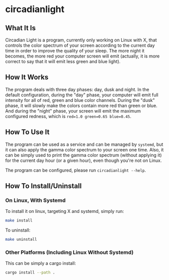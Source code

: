 # circadianlight

## What It Is

Circadian Light is a program, currently only working on Linux with X, that
controls the color spectrum of your screen according to the current day time
in order to improve the quality of your sleep.
The more night it becomes, the more red your computer screen
will emit (actually, it is more correct to say that it will emit less green and
blue light).

## How It Works

The program deals with three day phases: day, dusk and night. In the default
configuration, during the "day" phase, your computer will emit full intensity
for all of red, green and blue color channels. During the "dusk" phase, it will
slowly make the colors contain more red than green or blue. And during the
"night" phase, your screen will emit the maximum configured redness, which is
`red=1.0 green=0.65 blue=0.45`.

## How To Use It

The program can be used as a service and can be managed by `systemd`, but it
can also apply the gamma color spectrum to your screen one time. Also, it can be
simply used to print the gamma color spectrum (without applying it) for the
current day hour (or a given hour), even though you're not on Linux.

The program can be configured, please run `circadianlight --help`.

## How To Install/Uninstall 

### On Linux, With Systemd

To install it on linux, targeting X and systemd, simply run:

```sh
make install
```

To uninstall:

```sh
make uninstall
```

### Other Platforms (Including Linux Without Systemd)

This can be simply a cargo install:
```sh
cargo install --path .
```
